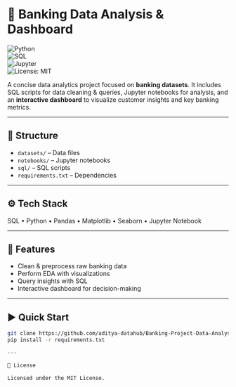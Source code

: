 # 🏦 Banking Data Analysis & Dashboard  

![Python](https://img.shields.io/badge/Python-3.8%2B-blue)  
![SQL](https://img.shields.io/badge/SQL-Database-orange)  
![Jupyter](https://img.shields.io/badge/Jupyter-Notebook-orange)  
![License: MIT](https://img.shields.io/badge/License-MIT-green)  

A concise data analytics project focused on **banking datasets**. It includes SQL scripts for data cleaning & queries, Jupyter notebooks for analysis, and an **interactive dashboard** to visualize customer insights and key banking metrics.  

---

## 📂 Structure  
- `datasets/` – Data files  
- `notebooks/` – Jupyter notebooks  
- `sql/` – SQL scripts  
- `requirements.txt` – Dependencies  

---

## ⚙️ Tech Stack  
SQL • Python • Pandas • Matplotlib • Seaborn • Jupyter Notebook  

---

## 🚀 Features  
- Clean & preprocess raw banking data  
- Perform EDA with visualizations  
- Query insights with SQL  
- Interactive dashboard for decision-making  

---

## ▶️ Quick Start  
```bash
git clone https://github.com/aditya-datahub/Banking-Project-Data-Analysis-Dashboard.git
pip install -r requirements.txt

---

📜 License

Licensed under the MIT License.

